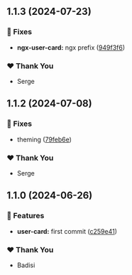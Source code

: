 ## 1.1.3 (2024-07-23)


### 🐛 Fixes

- **ngx-user-card:** ngx prefix ([949f3f6](https://github.com/DSI-HUG/ngx-components/commit/949f3f6))


### ❤️  Thank You

- Serge

## 1.1.2 (2024-07-08)

### 🐛 Fixes

-   theming ([79feb6e](https://github.com/DSI-HUG/ngx-components/commit/79feb6e))

### ❤️ Thank You

-   Serge

## 1.1.0 (2024-06-26)

### 🚀 Features

-   **user-card:** first commit ([c259e41](https://github.com/DSI-HUG/ngx-components/commit/c259e41))

### ❤️ Thank You

-   Badisi
